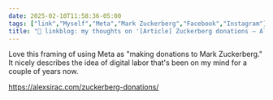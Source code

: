 ```yaml
---
date: 2025-02-10T11:58:36-05:00
tags: ["link","Myself","Meta","Mark Zuckerberg","Facebook","Instagram"]
title: "🔗 linkblog: my thoughts on '[Article] Zuckerberg donations – Alex'"
---
```

Love this framing of using Meta as "making donations to Mark Zuckerberg." It nicely describes the idea of digital labor that's been on my mind for a couple of years now.

https://alexsirac.com/zuckerberg-donations/